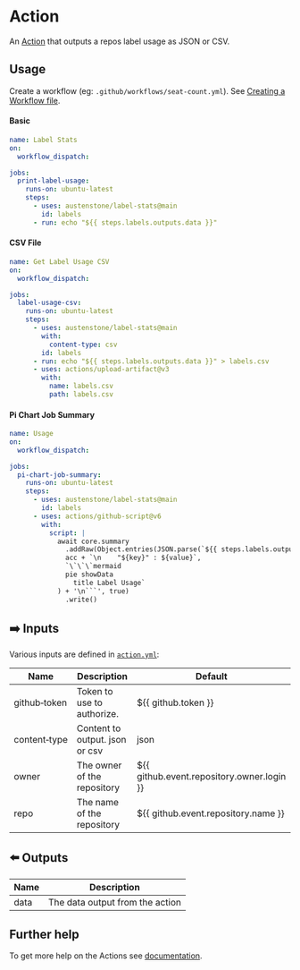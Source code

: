 # Action

An [Action](https://docs.github.com/en/actions) that outputs a repos label usage as JSON or CSV.

## Usage
Create a workflow (eg: `.github/workflows/seat-count.yml`). See [Creating a Workflow file](https://help.github.com/en/articles/configuring-a-workflow#creating-a-workflow-file).

<!-- 
### PAT(Personal Access Token)

You will need to [create a PAT(Personal Access Token)](https://github.com/settings/tokens/new?scopes=admin:org) that has `admin:org` access.

Add this PAT as a secret so we can use it as input `github-token`, see [Creating encrypted secrets for a repository](https://docs.github.com/en/enterprise-cloud@latest/actions/security-guides/encrypted-secrets#creating-encrypted-secrets-for-a-repository). 
### Organizations

If your organization has SAML enabled you must authorize the PAT, see [Authorizing a personal access token for use with SAML single sign-on](https://docs.github.com/en/enterprise-cloud@latest/authentication/authenticating-with-saml-single-sign-on/authorizing-a-personal-access-token-for-use-with-saml-single-sign-on).
-->

#### Basic
```yml
name: Label Stats
on:
  workflow_dispatch:

jobs:
  print-label-usage:
    runs-on: ubuntu-latest
    steps:
      - uses: austenstone/label-stats@main
        id: labels
      - run: echo "${{ steps.labels.outputs.data }}"
```

#### CSV File
```yml
name: Get Label Usage CSV
on:
  workflow_dispatch:

jobs:
  label-usage-csv:
    runs-on: ubuntu-latest
    steps:
      - uses: austenstone/label-stats@main
        with:
          content-type: csv
        id: labels
      - run: echo "${{ steps.labels.outputs.data }}" > labels.csv
      - uses: actions/upload-artifact@v3
        with:
          name: labels.csv
          path: labels.csv

```

#### Pi Chart Job Summary
```yml
name: Usage
on:
  workflow_dispatch:

jobs:
  pi-chart-job-summary:
    runs-on: ubuntu-latest
    steps:
      - uses: austenstone/label-stats@main
        id: labels
      - uses: actions/github-script@v6
        with:
          script: |
            await core.summary
              .addRaw(Object.entries(JSON.parse(`${{ steps.labels.outputs.data }}`)).reduce((acc, [key, value]) =>
              acc + `\n    "${key}" : ${value}`,
              `\`\`\`mermaid
              pie showData
                title Label Usage`
            ) + '\n```', true)
              .write()
```

## ➡️ Inputs
Various inputs are defined in [`action.yml`](action.yml):

| Name | Description | Default |
| --- | - | - |
| github&#x2011;token | Token to use to authorize. | ${{&nbsp;github.token&nbsp;}} |
| content&#x2011;type | Content to output. json or csv | json |
| owner | The owner of the repository | ${{ github.event.repository.owner.login }} |
| repo | The name of the repository | ${{ github.event.repository.name }} |


## ⬅️ Outputs
| Name | Description |
| --- | - |
| data | The data output from the action |

## Further help
To get more help on the Actions see [documentation](https://docs.github.com/en/actions).
